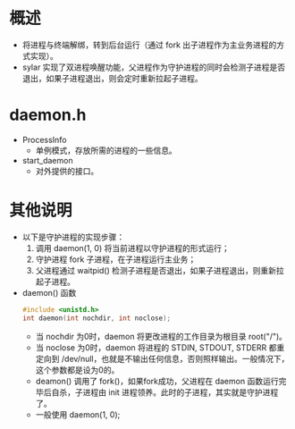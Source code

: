 # 概述

- 将进程与终端解绑，转到后台运行（通过 fork 出子进程作为主业务进程的方式实现）。
- sylar 实现了双进程唤醒功能，父进程作为守护进程的同时会检测子进程是否退出，如果子进程退出，则会定时重新拉起子进程。


# daemon.h

- ProcessInfo
	- 单例模式，存放所需的进程的一些信息。
- start_daemon
	- 对外提供的接口。


# 其他说明

- 以下是守护进程的实现步骤：
	1. 调用 daemon(1, 0) 将当前进程以守护进程的形式运行；
	2. 守护进程 fork 子进程，在子进程运行主业务；
	3. 父进程通过 waitpid() 检测子进程是否退出，如果子进程退出，则重新拉起子进程。
- daemon() 函数
	```C
	#include <unistd.h>
	int daemon(int nochdir, int noclose);
	```
	- 当 nochdir 为0时，daemon 将更改进程的工作目录为根目录 root("/")。
	- 当 noclose 为0时，daemon 将进程的 STDIN, STDOUT, STDERR 都重定向到 /dev/null，也就是不输出任何信息，否则照样输出。一般情况下，这个参数都是设为0的。
	- deamon() 调用了 fork()，如果fork成功，父进程在 daemon 函数运行完毕后自杀，子进程由 init 进程领养。此时的子进程，其实就是守护进程了。
	- 一般使用 daemon(1, 0);
